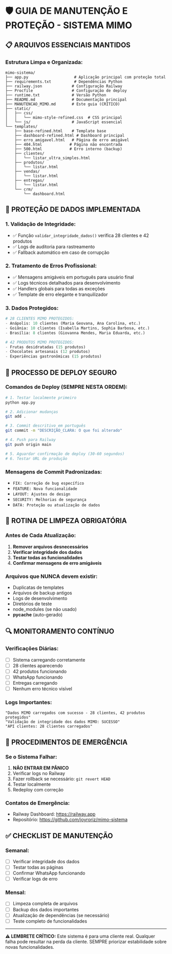 # 🛡️ GUIA DE MANUTENÇÃO E PROTEÇÃO - SISTEMA MIMO

## 📋 ARQUIVOS ESSENCIAIS MANTIDOS

### Estrutura Limpa e Organizada:
```
mimo-sistema/
├── app.py                    # Aplicação principal com proteção total
├── requirements.txt          # Dependências Python
├── railway.json             # Configuração Railway
├── Procfile                 # Configuração de deploy
├── runtime.txt              # Versão Python
├── README.md                # Documentação principal
├── MANUTENCAO_MIMO.md       # Este guia (CRÍTICO)
├── static/
│   ├── css/
│   │   └── mimo-style-refined.css  # CSS principal
│   └── js/                  # JavaScript essencial
└── templates/
    ├── base-refined.html    # Template base
    ├── dashboard-refined.html # Dashboard principal
    ├── erro_amigavel.html   # Página de erro amigável
    ├── 404.html            # Página não encontrada
    ├── 500.html            # Erro interno (backup)
    ├── clientes/
    │   └── listar_ultra_simples.html
    ├── produtos/
    │   └── listar.html
    ├── vendas/
    │   └── listar.html
    ├── entregas/
    │   └── listar.html
    └── crm/
        └── dashboard.html
```

## 🚨 PROTEÇÃO DE DADOS IMPLEMENTADA

### 1. Validação de Integridade:
- ✅ Função `validar_integridade_dados()` verifica 28 clientes e 42 produtos
- ✅ Logs de auditoria para rastreamento
- ✅ Fallback automático em caso de corrupção

### 2. Tratamento de Erros Profissional:
- ✅ Mensagens amigáveis em português para usuário final
- ✅ Logs técnicos detalhados para desenvolvimento
- ✅ Handlers globais para todas as exceções
- ✅ Template de erro elegante e tranquilizador

### 3. Dados Protegidos:
```python
# 28 CLIENTES MIMO PROTEGIDOS:
- Anápolis: 10 clientes (Maria Geovana, Ana Carolina, etc.)
- Goiânia: 10 clientes (Isabella Martins, Sophia Barbosa, etc.)
- Brasília: 8 clientes (Giovanna Mendes, Maria Eduarda, etc.)

# 42 PRODUTOS MIMO PROTEGIDOS:
- Frutas desidratadas (15 produtos)
- Chocolates artesanais (12 produtos)
- Experiências gastronômicas (15 produtos)
```

## 🔄 PROCESSO DE DEPLOY SEGURO

### Comandos de Deploy (SEMPRE NESTA ORDEM):
```bash
# 1. Testar localmente primeiro
python app.py

# 2. Adicionar mudanças
git add .

# 3. Commit descritivo em português
git commit -m "DESCRIÇÃO_CLARA: O que foi alterado"

# 4. Push para Railway
git push origin main

# 5. Aguardar confirmação de deploy (30-60 segundos)
# 6. Testar URL de produção
```

### Mensagens de Commit Padronizadas:
- `FIX: Correção de bug específico`
- `FEATURE: Nova funcionalidade`
- `LAYOUT: Ajustes de design`
- `SECURITY: Melhorias de segurança`
- `DATA: Proteção ou atualização de dados`

## 🧹 ROTINA DE LIMPEZA OBRIGATÓRIA

### Antes de Cada Atualização:
1. **Remover arquivos desnecessários**
2. **Verificar integridade dos dados**
3. **Testar todas as funcionalidades**
4. **Confirmar mensagens de erro amigáveis**

### Arquivos que NUNCA devem existir:
- Duplicatas de templates
- Arquivos de backup antigos
- Logs de desenvolvimento
- Diretórios de teste
- node_modules (se não usado)
- __pycache__ (auto-gerado)

## 🔍 MONITORAMENTO CONTÍNUO

### Verificações Diárias:
- [ ] Sistema carregando corretamente
- [ ] 28 clientes aparecendo
- [ ] 42 produtos funcionando
- [ ] WhatsApp funcionando
- [ ] Entregas carregando
- [ ] Nenhum erro técnico visível

### Logs Importantes:
```
"Dados MIMO carregados com sucesso - 28 clientes, 42 produtos protegidos"
"Validação de integridade dos dados MIMO: SUCESSO"
"API clientes: 28 clientes carregados"
```

## 🚨 PROCEDIMENTOS DE EMERGÊNCIA

### Se o Sistema Falhar:
1. **NÃO ENTRAR EM PÂNICO**
2. Verificar logs no Railway
3. Fazer rollback se necessário: `git revert HEAD`
4. Testar localmente
5. Redeploy com correção

### Contatos de Emergência:
- Railway Dashboard: https://railway.app
- Repositório: https://github.com/joyroriz/mimo-sistema

## ✅ CHECKLIST DE MANUTENÇÃO

### Semanal:
- [ ] Verificar integridade dos dados
- [ ] Testar todas as páginas
- [ ] Confirmar WhatsApp funcionando
- [ ] Verificar logs de erro

### Mensal:
- [ ] Limpeza completa de arquivos
- [ ] Backup dos dados importantes
- [ ] Atualização de dependências (se necessário)
- [ ] Teste completo de funcionalidades

---

**⚠️ LEMBRETE CRÍTICO:**
Este sistema é para uma cliente real. Qualquer falha pode resultar na perda da cliente.
SEMPRE priorizar estabilidade sobre novas funcionalidades.

